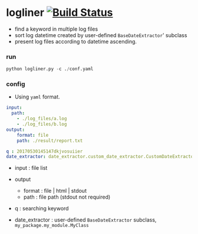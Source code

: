 logliner [![Build Status](https://travis-ci.org/AhnSeongHyun/logliner.svg?branch=master)](https://travis-ci.org/AhnSeongHyun/logliner)
========

- find a keyword in multiple log files
- sort log datetime created by user-defined `BaseDateExtractor`' subclass 
- present log files according to datetime ascending. 

 
### run 

```python
python logliner.py -c ./conf.yaml
```


### config

 - Using `yaml` format. 

```yaml
input:
  path:
    - ./log_files/a.log
    - ./log_files/b.log
output:
    format: file
    path: ./result/report.txt

q : 20170530145147dkjvosuiier
date_extractor: date_extractor.custom_date_extractor.CustomDateExtractor
```

- input : file list 

- output 
    - format : file | html | stdout 
    - path : file path (stdout not required)

- q : searching keyword 
- date_extractor : user-defined `BaseDateExtractor` subclass, `my_package.my_module.MyClass`

